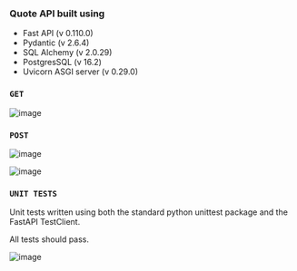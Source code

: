### Quote API built using

- Fast API (v 0.110.0)
- Pydantic (v 2.6.4)
- SQL Alchemy (v 2.0.29)
- PostgresSQL (v 16.2)
- Uvicorn ASGI server (v 0.29.0)

### `GET`

![image](https://github.com/musevarg/Python-FastAPI/assets/49337864/6eb03dc6-de5e-4f8f-9681-908cf864b8df)

### `POST`

![image](https://github.com/musevarg/Python-FastAPI/assets/49337864/23741d11-b25c-47db-85fa-c6bc34723702)

![image](https://github.com/musevarg/Python-FastAPI/assets/49337864/a92d95f0-c0e7-4ebe-b52e-af40ad186bc3)

### `UNIT TESTS`

Unit tests written using both the standard python unittest package and the FastAPI TestClient.

All tests should pass.

![image](https://github.com/musevarg/Python-FastAPI/assets/49337864/8f989944-35b6-450d-8510-96d10587c4c3)
